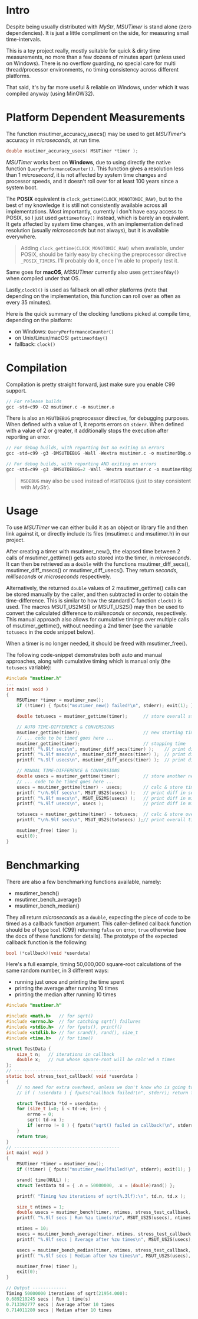 Intro
=====

Despite being usually distributed with *MyStr*, *MSUTimer* is stand alone
(zero dependencies). It is just a little compliment on the side, for measuring
small time-intervals.

This is a toy project really, mostly suitable for quick & dirty time measurements,
no more than a few dozens of minutes apart (unless used on Windows). There is no
overflow guarding, no special care for multi thread/processor environments, no
timing consistency across different platforms.

That said, it's by far more useful & reliable on Windows, under which it was
compiled anyway (using MinGW32).

Platform Dependent Measurements
===============================

The function msutimer_accuracy_usecs() may be used to get *MSUTimer*'s accuracy
in *microseconds*, at run time.

~~~~c
double msutimer_accuracy_usecs( MSUTimer *timer );
~~~~

*MSUTimer* works best on **Windows**, due to using directly the native function
`QueryPerformanceCounter()`. This function gives a resolution less than 1
*microsecond*, it is not affected by system time changes and processor speeds,
and it doesn't roll over for at least 100 years since a system boot.

The **POSIX** equivalent is `clock_gettime(CLOCK_MONOTONIC_RAW)`, but to the best
of my knowledge it is still not consistently available across all implementations.
Most importantly, currently I don't have easy access to POSIX, so I just used
`gettimeofday()` instead, which is barely an equivalent. It gets affected by
system time changes, with an implementation defined resolution (usually
*microseconds* but not always), but it is available everywhere.

> Adding `clock_gettime(CLOCK_MONOTONIC_RAW)` when available, under POSIX, should
> be fairly easy by checking the preprocessor directive `_POSIX_TIMERS`. I'll
> probably do it, once I'm able to properly test it.

Same goes for **macOS**, *MSSUTimer* currently also uses `gettimeofday()` when
compiled under that OS.

Lastly,`clockl()` is used as fallback on all other platforms (note that depending
on the implementation, this function can roll over as often as every 35 minutes).

Here is the quick summary of the clocking functions picked at compile time,
depending on the platform:
- on Windows: `QueryPerformanceCounter()`
- on Unix/Linux/macOS: `gettimeofday()`
- fallback: `clock()`

Compilation
===========

Compilation is pretty straight forward, just make sure you enable C99 support.

~~~~c
// For release builds
gcc -std=c99 -O2 msutimer.c -o msutimer.o
~~~~

There is also an `MSUTDEBUG` preprocessor directive, for debugging purposes.
When defined with a value of 1, it reports errors on `stderr`. When defined with
a value of 2 or greater, it additionally stops the execution after reporting an
error.

~~~~c
// For debug builds, with reporting but no exiting on errors
gcc -std=c99 -g3 -DMSUTDEBUG -Wall -Wextra msutimer.c -o msutimerDbg.o

// For debug builds, with reporting AND exiting on errors
gcc -std=c99 -g3 -DMSUTDEBUG=2 -Wall -Wextra msutimer.c -o msutimerDbgX.o
~~~~

> `MSDEBUG` may also be used instead of `MSUTDEBUG` (just to stay consistent with
> *MyStr*).

Usage
=====

To use *MSUTimer* we can either build it as an object or library file and then
link against it, or directly include its files (msutimer.c and msutimer.h) in
our project.

After creating a timer with msutimer_new(), the elapsed time between 2 calls
of msutimer_gettime() gets auto stored into the timer, in *microseconds*. It
can then be retrieved as a `double` with the functions msutimer_diff_secs(),
msutimer_diff_msecs() or msutimer_diff_usecs(). They return *seconds*,
*milliseconds* or *microseconds* respectively.

Alternatively, the returned `double` values of 2 msutimer_gettime() calls can
be stored manually by the caller, and then subtracted in order to obtain the
time-difference.
This is similar to how the standard C function `clock()` is used. The macros
MSUT_US2MS() or MSUT_US2S() may then be used to convert the calculated
difference to *milliseconds* or *seconds*, respectively. This manual approach
also allows for cumulative timings over multiple calls of msutimer_gettime(),
without needing a 2nd timer (see the variable `totusecs` in the code snippet
below).  

When a timer is no longer needed, it should be freed with msutimer_free().

The following code-snippet demonstrates both auto and manual approaches,
along with cumulative timing which is manual only (the `totusecs` variable):

~~~~c
#include "msutimer.h"
...
int main( void )
{
	MSUTimer *timer = msutimer_new();
	if (!timer) { fputs("msutimer_new() failed!\n", stderr); exit(1); }

	double totusecs = msutimer_gettime(timer);		// store overall starting time

	// AUTO TIME-DIFFERENCE & CONVERSIONS
	msutimer_gettime(timer);						// new starting time
	// ... code to be timed goes here ...
	msutimer_gettime(timer);						// stopping time
	printf( "%.9lf secs\n", msutimer_diff_secs(timer) );	// print diff in secs
	printf( "%.9lf msecs\n", msutimer_diff_msecs(timer) );	// print diff in millisecs
	printf( "%.9lf usecs\n", msutimer_diff_usecs(timer) );	// print diff in microsecs

	// MANUAL TIME-DIFFERENCE & CONVERSIONS
	double usecs = msutimer_gettime(timer);			// store another new starting time
	// ... code to be timed goes here ...
	usecs = msutimer_gettime(timer) - usecs;		// calc & store time diff
	printf( "\n%.9lf secs\n", MSUT_US2S(usecs) );	// print diff in secs
	printf( "%.9lf msecs\n", MSUT_US2MS(usecs) );	// print diff in millisecs
	printf( "%.9lf usecs\n", usecs );				// print diff in microsecs

	totusecs = msutimer_gettime(timer) - totusecs;	// calc & store overall time diff
	printf( "\n%.9lf secs\n", MSUT_US2S(totusecs) );// print overall time diff in secs

	msutimer_free( timer );
	exit(0);
}
~~~~

Benchmarking
============

There are also a few benchmarking functions available, namely:
- msutimer_bench()
- msutimer_bench_average()
- msutimer_bench_median()

They all return *microseconds* as a `double`, expecting the piece of code to
be timed as a callback function argument. This caller-defined callback function
should be of type `bool` (C99) returning `false` on error, `true` otherwise
(see the docs of these functions for details). The prototype of the expected
callback function is the following:

~~~~c
bool (*callback)(void *userdata)
~~~~

Here's a full example, timing 50,000,000 square-root calculations of the same
random number, in 3 different ways:
- running just once and printing the time spent
- printing the average after running 10 times
- printing the median after running 10 times

~~~~c
#include "msutimer.h"

#include <math.h>	// for sqrt()
#include <errno.h>	// for catching sqrt() failures
#include <stdio.h>	// for fputs(), printf()
#include <stdlib.h>	// for srand(), rand(), size_t
#include <time.h>	// for time()

struct TestData {
	size_t n;	// iterations in callback
	double x;	// num whose square-root will be calc'ed n times
};
// ----------------------------------------
static bool stress_test_callback( void *userdata )
{
	// no need for extra overhead, unless we don't know who is going to use this func
	// if ( !userdata ) { fputs("callback failed!\n", stderr); return false; }

	struct TestData *td = userdata;
	for (size_t i=0; i < td->n; i++) {
		errno = 0;
		sqrt( td->x );
		if (errno != 0 ) { fputs("sqrt() failed in callback!\n", stderr); return false; }
	}
	return true;
}
// ----------------------------------------
int main( void )
{
	MSUTimer *timer = msutimer_new();
	if (!timer) { fputs("msutimer_new()failed!\n", stderr); exit(1); }

	srand( time(NULL) );
	struct TestData td = { .n = 50000000, .x = (double)rand() };

	printf( "Timing %zu iterations of sqrt(%.3lf):\n", td.n, td.x );

	size_t ntimes = 1;
	double usecs = msutimer_bench(timer, ntimes, stress_test_callback, &td, NULL);
	printf( "%.9lf secs | Run %zu time(s)\n", MSUT_US2S(usecs), ntimes );

	ntimes = 10;
	usecs = msutimer_bench_average(timer, ntimes, stress_test_callback, &td, NULL);
	printf( "%.9lf secs | Average after %zu times\n", MSUT_US2S(usecs), ntimes );

	usecs = msutimer_bench_median(timer, ntimes, stress_test_callback, &td, NULL);
	printf( "%.9lf secs | Median after %zu times\n", MSUT_US2S(usecs), ntimes );

	msutimer_free( timer );
	exit(0);
}
~~~~
~~~~c
// Output -------------
Timing 50000000 iterations of sqrt(21954.000):
0.689210245 secs | Run 1 time(s)
0.713392777 secs | Average after 10 times
0.714011280 secs | Median after 10 times
~~~~
